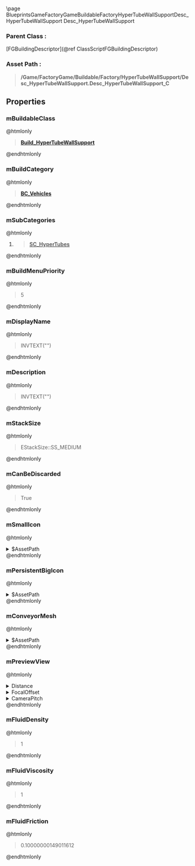 \page BlueprintsGameFactoryGameBuildableFactoryHyperTubeWallSupportDesc_HyperTubeWallSupport Desc_HyperTubeWallSupport
### Parent Class :
[FGBuildingDescriptor](@ref ClassScriptFGBuildingDescriptor)
### Asset Path :
<b><blockquote>/Game/FactoryGame/Buildable/Factory/HyperTubeWallSupport/Desc_HyperTubeWallSupport.Desc_HyperTubeWallSupport_C</blockquote></b>
## Properties

### mBuildableClass
@htmlonly
<b><a href="_blueprints_game_factory_game_buildable_factory_hyper_tube_wall_support_build__hyper_tube_wall_support.html"><blockquote>Build_HyperTubeWallSupport</blockquote></a></b>
@endhtmlonly

### mBuildCategory
@htmlonly
<b><a href="_blueprints_game_factory_game_interface_u_i_in_game_build_menu_build_categories_b_c__vehicles.html"><blockquote>BC_Vehicles</blockquote></a></b>
@endhtmlonly

### mSubCategories
@htmlonly
<ol>
<li>
<b><a href="_blueprints_game_factory_game_interface_u_i_in_game_build_menu_build_categories_sub__transport_s_c__hyper_tubes.html"><blockquote>SC_HyperTubes</blockquote></a></b>
</li>
</ol>
@endhtmlonly

### mBuildMenuPriority
@htmlonly
<blockquote>5</blockquote>
@endhtmlonly

### mDisplayName
@htmlonly
<blockquote>INVTEXT("")</blockquote>
@endhtmlonly

### mDescription
@htmlonly
<blockquote>INVTEXT("")</blockquote>
@endhtmlonly

### mStackSize
@htmlonly
<blockquote>EStackSize::SS_MEDIUM</blockquote>
@endhtmlonly

### mCanBeDiscarded
@htmlonly
<blockquote>True</blockquote>
@endhtmlonly

### mSmallIcon
@htmlonly
<details>
 <summary>$AssetPath</summary>
<b><a href="_blueprints_game_factory_game_buildable_factory_hyper_tube_wall_support_u_i_icon_desc__hyper_tube__wall_support_256.html"><blockquote>IconDesc_HyperTube_WallSupport_256</blockquote></a></b>
</details>
@endhtmlonly

### mPersistentBigIcon
@htmlonly
<details>
 <summary>$AssetPath</summary>
<b><a href="_blueprints_game_factory_game_buildable_factory_hyper_tube_wall_support_u_i_icon_desc__hyper_tube__wall_support_512.html"><blockquote>IconDesc_HyperTube_WallSupport_512</blockquote></a></b>
</details>
@endhtmlonly

### mConveyorMesh
@htmlonly
<details>
 <summary>$AssetPath</summary>
<b><a href="_blueprints_game_factory_game_buildable_factory_pipeline_support_wall_mesh_pipeline_support_static.html"><blockquote>PipelineSupport_static</blockquote></a></b>
</details>
@endhtmlonly

### mPreviewView
@htmlonly
<details>
 <summary>Distance</summary>
<blockquote>1200</blockquote>
</details>
<details>
 <summary>FocalOffset</summary>
<details>
 <summary>X</summary>
<blockquote>0</blockquote>
</details>
<details>
 <summary>Y</summary>
<blockquote>0</blockquote>
</details>
<details>
 <summary>Z</summary>
<blockquote>0</blockquote>
</details>
</details>
<details>
 <summary>CameraPitch</summary>
<blockquote>-35</blockquote>
</details>
@endhtmlonly

### mFluidDensity
@htmlonly
<blockquote>1</blockquote>
@endhtmlonly

### mFluidViscosity
@htmlonly
<blockquote>1</blockquote>
@endhtmlonly

### mFluidFriction
@htmlonly
<blockquote>0.10000000149011612</blockquote>
@endhtmlonly

